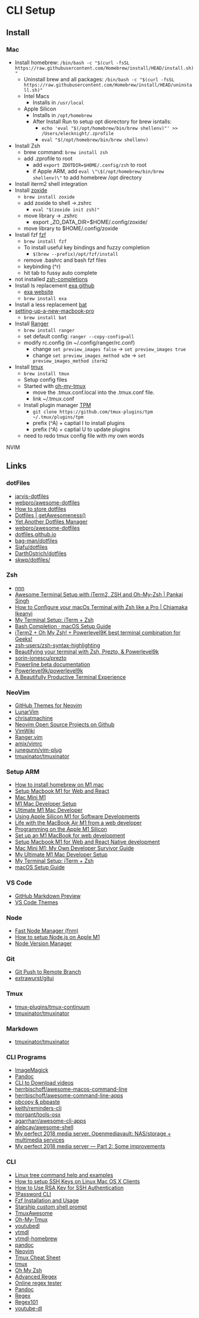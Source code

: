 # CLI Setup

## Install

### Mac

- Install homebrew: `/bin/bash -c "$(curl -fsSL https://raw.githubusercontent.com/Homebrew/install/HEAD/install.sh)"`
  - Uninstall brew and all packages: `/bin/bash -c "$(curl -fsSL https://raw.githubusercontent.com/Homebrew/install/HEAD/uninstall.sh)"`
  - Intel Macs
    - Installs in `/usr/local`
  - Apple Silicon
    - Installs in `/opt/homebrew`
    - After Install Run to setup opt diorectory for brew isntalls:
      - `echo 'eval "$(/opt/homebrew/bin/brew shellenv)"' >> /Users/elecknight/.zprofile`
      - `eval "$(/opt/homebrew/bin/brew shellenv)`
- Install Zsh
  - brew command: `brew install zsh`
  - add .zprofile to root
    - add `export ZDOTDIR=$HOME/.config/zsh` to root
    - if Apple ARM, add `eval \"\$(/opt/homebrew/bin/brew shellenv)\"` to add homebrew /opt directory
- Install iterm2 shell integration
- Install [zoxide](https://github.com/ajeetdsouza/zoxide)
  - `brew install zoxide`
  - add zoxide to shell ->.zshrc
    - `eval "$(zoxide init zsh)"`
  - move library -> .zshrc
    - export _ZO_DATA_DIR=$HOME/.config/zoxide/
  - move library to $HOME/.config/zoxide
- Install fzf [fzf](https://github.com/junegunn/fzf)
  - `brew install fzf`
  - To install useful key bindings and fuzzy completion
    - `$(brew --prefix)/opt/fzf/install`
  - remove .bashrc and bash fzf files
  - keybinding (^r)
  - hit tab to fussy auto complete
- not installed [zsh-completions](https://github.com/zsh-users/zsh-completions)
- Install ls replacement [exa github](https://github.com/ogham/exa)
  - [exa website](https://the.exa.website/)
  - `brew install exa`
- Install a less replacement [bat](https://github.com/sharkdp/bat)
- [setting-up-a-new-macbook-pro](https://www.garrickadenbuie.com/blog/setting-up-a-new-macbook-pro)
  - `brew install bat`
- Install [Ranger](https://github.com/ranger/ranger)
  - `brew install ranger`
  - set default config: `ranger --copy-config=all`
  - modify rc.config (in ~/.config/ranger/rc.conf)
    - change `set preview_images false` -> `set preview_images true`
    - change `set preview_images_method w3m` -> `set preview_images_method iterm2`
- Install [tmux](https://github.com/tmux/tmux/wiki)
  - `brew install tmux`
  - Setup config files
  - Started with [oh-my-tmux](https://github.com/gpakosz/.tmux)
    - move the .tmux.conf.local into the .tmux.conf file.
    - link ~/.tmux.conf
  - Install plugin manager [TPM](https://github.com/tmux-plugins/tpm)
    - `git clone https://github.com/tmux-plugins/tpm ~/.tmux/plugins/tpm`
    - prefix (^A) + captial I to install plugins
    - prefix (^A) + captial U to update plugins
  - need to redo tmux config file with my own words


NVIM

## Links

### dotFiles

- [jarvis-dotfiles](https://github.com/ctaylo21/jarvis)
- [webpro/awesome-dotfiles](https://github.com/webpro/awesome-dotfiles)
- [How to store dotfiles](https://www.atlassian.com/git/tutorials/dotfiles)
- [Dotfiles | getAwesomeness()](https://getawesomeness.herokuapp.com/get/dotfiles)
- [Yet Another Dotfiles Manager](https://yadm.io/#)
- [webpro/awesome-dotfiles](https://github.com/webpro/awesome-dotfiles)
- [dotfiles.github.io](https://dotfiles.github.io/)
- [bag-man/dotfiles](https://github.com/bag-man/dotfiles)
- [Siafu/dotfiles](https://github.com/Siafu/dotfiles/blob/master/.vim/_vimrc)
- [DarthOstrich/dotfiles](https://github.com/DarthOstrich/dotfiles)
- [skwp/dotfiles/](https://skwp.github.io/dotfiles/)

### Zsh

- [nnn](https://github.com/jarun/nnn)
- [Awesome Terminal Setup with iTerm2, ZSH and Oh-My-Zsh | Pankaj Singh](https://iampankaj.com/2017/08/27/Awesome-Terminal-Setup-with-iTerm2-ZSH-and-Oh-My-Zsh.html)
- [How to Configure your macOs Terminal with Zsh like a Pro | Chiamaka Ikeanyi](https://chiamakaikeanyi.dev/how-to-configure-your-macos-terminal-with-zsh-like-a-pro/)
- [My Terminal Setup: iTerm + Zsh](https://zen-of-programming.com/terminal-setup/)
- [Bash Completion · macOS Setup Guide](https://sourabhbajaj.com/mac-setup/BashCompletion/)
- [iTerm2 + Oh My Zsh! + Powerlevel9K best terminal combination for Geeks!](https://dev.to/equiman/iterm2--oh-my-zsh--powerlevel9k-best-terminal-combination-for-geeks-58l5)
- [zsh-users/zsh-syntax-highlighting](https://github.com/zsh-users/zsh-syntax-highlighting)
- [Beautifying your terminal with Zsh, Prezto, &amp; Powerlevel9k](https://medium.com/@oldwestaction/beautifying-your-terminal-with-zsh-prezto-powerlevel9k-9e8de2023046)
- [sorin-ionescu/prezto](https://github.com/sorin-ionescu/prezto)
- [Powerline beta documentation](https://powerline.readthedocs.io/en/latest/index.html)
- [Powerlevel9k/powerlevel9k](https://github.com/Powerlevel9k/powerlevel9k)
- [A Beautifully Productive Terminal Experience](https://mikebuss.com/2014/02/02/a-beautiful-productive-terminal-experience/)

### NeoVim

- [GitHub Themes for Neovim](https://github.com/projekt0n/github-nvim-theme)
- [LunarVim](https://www.lunarvim.org/)
- [chrisatmachine](https://www.chrisatmachine.com/)
- [Neovim Open Source Projects on Github](https://awesomeopensource.com/projects/neovim)
- [VimWiki](https://github.com/vimwiki/vimwiki)
- [Ranger.vim](https://github.com/francoiscabrol/ranger.vim)
- [amix/vimrc](https://github.com/amix/vimrc)
- [junegunn/vim-plug](https://github.com/junegunn/vim-plug)
- [tmuxinator/tmuxinator](https://github.com/tmuxinator/tmuxinator)

### Setup ARM

- [How to install homebrew on M1 mac](https://stackoverflow.com/questions/66666134/how-to-install-homebrew-on-m1-mac)
- [Setup Macbook M1 for Web and React](https://amanhimself.dev/blog/setup-macbook-m1/)
- [Mac Mini M1](https://medium.com/ne-digital/mac-mini-m1-my-own-developer-survivor-guide-52db40ee0882)
- [M1 Mac Developer Setup](https://codeburst.io/my-ultimate-m1-mac-developer-setup-cfdb2daeed2d)
- [Ultimate M1 Mac Developer](https://codeburst.io/my-ultimate-m1-mac-developer-setup-cfdb2daeed2d)
- [Using Apple Silicon M1 for Software Developments](https://medium.com/geekculture/using-apple-silicon-m1-for-software-developments-46d405034a43)
- [Life with the MacBook Air M1 from a web developer](http://blog.greggant.com/posts/2020/12/13/life-with-the-m1-macbook-air-as-developer.html)
- [Programming on the Apple M1 Silicon](https://brainbaking.com/post/2020/12/developing-on-apple-m1-silicon/)
- [Set up an M1 MacBook for web development](https://blog.logrocket.com/set-up-macbook-for-web-development-in-20-minutes/)
- [Setup Macbook M1 for Web and React Native development](https://amanhimself.dev/blog/setup-macbook-m1/)
- [Mac Mini M1: My Own Developer Survivor Guide](https://medium.com/ne-digital/mac-mini-m1-my-own-developer-survivor-guide-52db40ee0882)
- [My Ultimate M1 Mac Developer Setup](https://codeburst.io/my-ultimate-m1-mac-developer-setup-cfdb2daeed2d)
- [My Terminal Setup: iTerm + Zsh](https://welearncode.com/terminal-setup/)
- [macOS Setup Guide](https://sourabhbajaj.com/mac-setup/)

### VS Code

- [GitHub Markdown Preview](https://marketplace.visualstudio.com/items?itemName=bierner.github-markdown-preview)
- [VS Code Themes](https://themes.vscode.one)

### Node

- [Fast Node Manager (fnm)](https://github.com/Schniz/fnm)
- [How to setup Node.js on Apple M1](https://www.jurnalanas.com/node-js-mac-m1/)
- [Node Version Manager](https://github.com/nvm-sh/nvm)

### Git

- [Git Push to Remote Branch](https://www.freecodecamp.org/news/git-push-to-remote-branch-how-to-push-a-local-branch-to-origin/)
- [extrawurst/gitui](https://github.com/extrawurst/gitui)

### Tmux

- [tmux-plugins/tmux-continuum](https://github.com/tmux-plugins/tmux-continuum)
- [tmuxinator/tmuxinator](https://github.com/tmuxinator/tmuxinator)

### Markdown

- [tmuxinator/tmuxinator](https://github.com/tmuxinator/tmuxinator)

### CLI Programs

- [ImageMagick](https://imagemagick.org/index.php)
- [Pandoc](https://pandoc.org/)
- [CLI to Download videos](https://ytdl-org.github.io/youtube-dl/index.html)
- [herrbischoff/awesome-macos-command-line](https://github.com/herrbischoff/awesome-macos-command-line)
- [herrbischoff/awesome-command-line-apps](https://github.com/herrbischoff/awesome-command-line-apps)
- [pbcopy & pbpaste](https://osxdaily.com/2007/03/05/manipulating-the-clipboard-from-the-command-line/)
- [keith/reminders-cli](https://github.com/keith/reminders-cli)
- [morgant/tools-osx](https://github.com/morgant/tools-osx)
- [agarrharr/awesome-cli-apps](https://github.com/agarrharr/awesome-cli-apps)
- [alebcay/awesome-shell](https://github.com/alebcay/awesome-shell)
- [My perfect 2018 media server. Openmediavault: NAS/storage + multimedia services](https://medium.com/@yllanos/my-perfect-2018-media-server-openmediavault-nas-storage-multimedia-services-53e74ea33af3)
- [My perfect 2018 media server — Part 2: Some improvements](https://medium.com/@yllanos/my-perfect-2018-media-server-part-2-some-improvements-dc42c8d9e04b)

### CLI

- [Linux tree command help and examples](https://www.computerhope.com/unix/tree.htm)
- [How to setup SSH Keys on Linux Mac OS X Clients](https://support.hostway.com/hc/en-us/articles/115001507624-How-to-setup-SSH-Keys-on-Linux-Mac-OS-X-Clients)
- [How to Use RSA Key for SSH Authentication](https://news.softpedia.com/news/How-to-Use-RSA-Key-for-SSH-Authentication-38599.shtml)
- [1Password CLI](https://support.1password.com/command-line-getting-started/)
- [Fzf Installation and Usage](https://jdhao.github.io/2018/11/05/fzf_install_use/)
- [Starship custom shell prompt](https://starship.rs/)
- [TmuxAwesome](https://github.com/rothgar/awesome-tmux)
- [Oh-My-Tmux](https://github.com/gpakosz/.tmux)
- [youtubedl](https://github.com/ytdl-org/youtube-dl)
- [ytmdl](https://github.com/deepjyoti30/ytmdl)
- [ytmdl-homebrew](https://formulae.brew.sh/cask/ytmdesktop-youtube-music#default)
- [pandoc](https://pandoc.org)
- [Neovim](https://neovim.io/)
- [Tmux Cheat Sheet](https://tmuxcheatsheet.com/)
- [tmux](https://github.com/tmux/tmux/wiki)
- [Oh My Zsh](https://ohmyz.sh/)
- [Advanced Regex](http://www.rexegg.com/)
- [Online regex tester](https://regex101.com/)
- [Pandoc](http://pandoc.org/)
- [Regex](https://www.rexegg.com/)
- [Regex101](https://regex101.com/)
- [youtube-dl](https://ytdl-org.github.io/youtube-dl/index.html)
